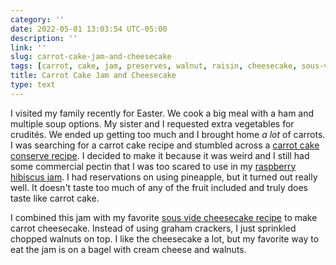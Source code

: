 ```yaml
---
category: ''
date: 2022-05-01 13:03:54 UTC-05:00
description: ''
link: ''
slug: carrot-cake-jam-and-cheesecake
tags: [carrot, cake, jam, preserves, walnut, raisin, cheesecake, sous-vide, pectin, Serious Eats, goodeats,  pantry raid]
title: Carrot Cake Jam and Cheesecake
type: text
---
```

I visited my family recently for Easter.
We cook a big meal with a ham and multiple soup options.
My sister and I requested extra vegetables for crudités.
We ended up getting too much and I brought home _a lot_ of carrots.
I was searching for a carrot cake recipe and stumbled across a [carrot cake conserve recipe](https://www.seriouseats.com/carrot-cake-conserve-recipe).
I decided to make it because it was weird and I still had some commercial pectin that I was too scared to use in my [raspberry hibiscus jam](link://slug/sous-vide-raspberry-hibiscus-cheesecake).
I had reservations on using pineapple, but it turned out really well.
It doesn't taste too much of any of the fruit included and truly does taste like carrot cake.

I combined this jam with my favorite [sous vide cheesecake recipe](link://slug/sous-vide-raspberry-hibiscus-cheesecake) to make carrot cheesecake.
Instead of using graham crackers, I just sprinkled chopped walnuts on top.
I like the cheesecake a lot, but my favorite way to eat the jam is on a bagel with cream cheese and walnuts.
